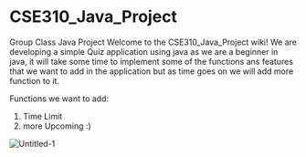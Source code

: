 # CSE310_Java_Project
Group Class Java Project
Welcome to the CSE310_Java_Project wiki! We are developing a simple Quiz application using java as we are a beginner in java, it will take some time to implement some of the functions ans features that we want to add in the application but as time goes on we will add more function to it.

Functions we want to add:
1. Time Limit
2. more Upcoming :)




![Untitled-1](https://user-images.githubusercontent.com/67669132/213873341-df22ebb9-5f80-478c-8a9b-b084c488e8bf.jpg)
